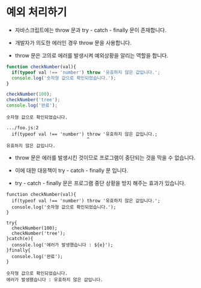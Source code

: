 # 예외 처리하기

* 자바스크립트에는 throw 문과 try - catch - finally 문이 존재합니다.

* 개발자가 의도한 에러인 경우 throw 문을 사용합니다.

* throw 문은 고의로 에러를 발생시켜 예외상황을 알리는 역할을 합니다.

```javascript
function checkNumber(val){
  if(typeof val !== 'number') throw '유효하지 않은 값입니다.';
  console.log('숫자형 값으로 확인되었습니다.');
}

checkNumber(100);
checkNumber('tree');
console.log('완료');
```

```
숫자형 값으로 확인되었습니다.

.../foo.js:2
  if(typeof val !== 'number') throw '유효하지 않은 값입니다.;
                              ^
유효하지 않은 값입니다.
```

* throw 문은 에러를 발생시킨 것이므로 프로그램이 중단되는 것을 막을 수 없습니다.

* 이에 대한 대응책이 try - catch - finally 문 입니다.

* try - catch - finally 문은 프로그램 중단 상황을 방지 해주는 효과가 있습니다.

```javacript
function checkNumber(val){
  if(typeof val !== 'number') throw '유효하지 않은 값입니다.';
  console.log('숫자형 값으로 확인되었습니다.');
}

try{
  checkNumber(100);
  checkNumber('tree');
}catch(e){
  console.log('에러가 발생했습니다 : ${e}');
}finally{
  console.log('완료');
}
```

```
숫자형 값으로 확인되었습니다.
에러가 발생했습니다 : 유효하지 않은 값입니다.

```
